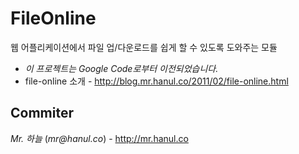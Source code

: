# FileOnline
웹 어플리케이션에서 파일 업/다운로드를 쉽게 할 수 있도록 도와주는 모듈

* *이 프로젝트는 Google Code로부터 이전되었습니다.*
* file-online 소개 - http://blog.mr.hanul.co/2011/02/file-online.html

Commiter
----
*Mr. 하늘* (_mr@hanul.co_) - http://mr.hanul.co
